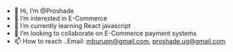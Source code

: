 - 👋 Hi, I’m @Proshade
- 👀 I’m interested in E-Commerce
- 🌱 I’m currently learning React javascript
- 💞️ I’m looking to collaborate on E-Commerce payment systems
- 📫 How to reach ..Email: mburupn@gmail.com, proshade.ug@gmail.com

<!---
Proshade/Proshade is a ✨ special ✨ repository because its `README.md` (this file) appears on your GitHub profile.
You can click the Preview link to take a look at your changes.
--->
